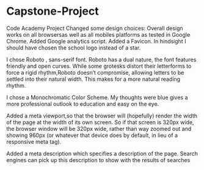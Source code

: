 # Capstone-Project
Code Academy Project
Changed some design choices:
Overall design works on all browsersas well as all mobiles platforms as tested in Google Chrome.
Added Google analytics script. 
Added a Favicon. In hindsight I should have chosen the school logo instead of a star.

I chose Roboto , sans-serif  font. Roboto has a dual nature, the font features friendly and open curves. While some grotesks distort 
their letterforms to force a rigid rhythm,Roboto doesn’t compromise, allowing letters to be settled into their natural width. 
This makes for a more natural reading rhythm.

I chose a Monochromatic Color Scheme. My thoughts were blue gives a more professional outlook to education and easy on the eye. 

Added a meta viewport,so that the browser will (hopefully) render the width of the page at the width of its own screen.
So if that screen is 320px wide, the browser window will be 320px wide, rather than way zoomed out and showing 960px 
(or whatever that device does by default, in lieu of a responsive meta tag).


Added a meta description which specifies a description of the page. 
Search engines can pick up this description to show with the results of searches
